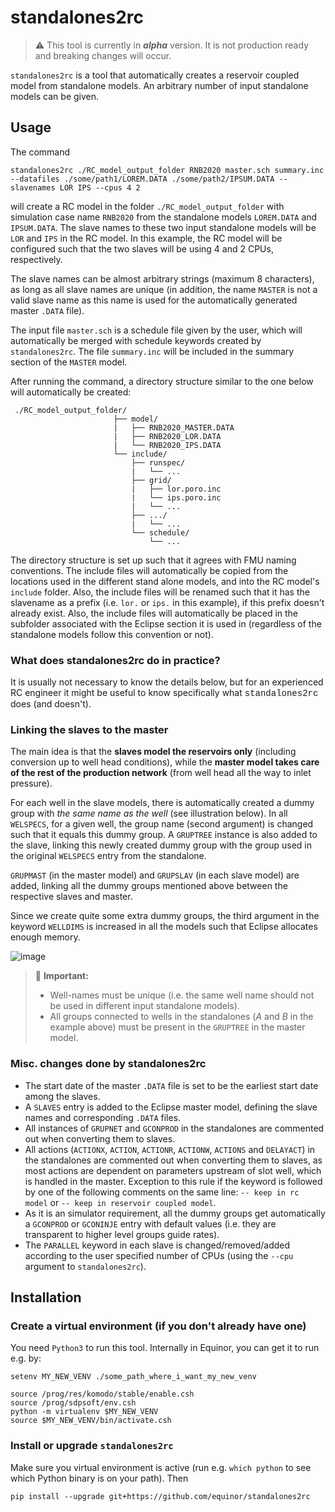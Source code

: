 # standalones2rc

> :warning: This tool is currently in _**alpha**_ version. It is not production ready and breaking changes will occur.

`standalones2rc` is a tool that automatically creates a reservoir coupled model from standalone models. An arbitrary number of input standalone models can be given.

## Usage

The command

```
standalones2rc ./RC_model_output_folder RNB2020 master.sch summary.inc --datafiles ./some/path1/LOREM.DATA ./some/path2/IPSUM.DATA --slavenames LOR IPS --cpus 4 2
```
will create a RC model in the folder `./RC_model_output_folder` with simulation case name `RNB2020` from the standalone models `LOREM.DATA` and `IPSUM.DATA`. The slave names to these two input standalone models will be `LOR` and `IPS` in the RC model. In this example, the RC model will be configured such that the two slaves will be using 4 and 2 CPUs, respectively.

The slave names can be almost arbitrary strings (maximum 8 characters), as long as all slave names are unique (in addition, the name `MASTER` is not a valid slave name as this name is used for the automatically generated master `.DATA` file).

The input file `master.sch` is a schedule file given by the user, which will automatically be merged with schedule keywords created by `standalones2rc`. The file `summary.inc` will be included in the summary section of the `MASTER` model.

After running the command, a directory structure similar to the one below will automatically be created:
```
 ./RC_model_output_folder/
                       ├── model/
                       |   ├── RNB2020_MASTER.DATA
                       |   ├── RNB2020_LOR.DATA
                       |   └── RNB2020_IPS.DATA
                       └── include/
                           ├── runspec/
                           |   └── ...
                           ├── grid/
                           |   ├── lor.poro.inc
                           |   └── ips.poro.inc
                           |   └── ...
                           ├── .../
                           |   └── ...
                           └── schedule/
                               └── ...
```
The directory structure is set up such that it agrees with FMU naming conventions. The include files will automatically be copied from the locations used in the different stand alone models, and into the RC model's `include` folder. Also, the include files will be renamed such that it has the slavename as a prefix (i.e. `lor.` or `ips.` in this example), if this prefix doesn't already exist. Also, the include files will automatically be placed in the subfolder associated with the Eclipse section it is used in (regardless of the standalone models follow this convention or not).

### What does standalones2rc do in practice?

It is usually not necessary to know the details below, but for an experienced RC engineer it might be useful to know specifically what <span style="font-family:Courier;">standalones2rc</span> does (and doesn't).

### Linking the slaves to the master

The main idea is that the **slaves model the reservoirs only** (including conversion up to well head conditions), while the **master model takes care of the rest of the production network** (from well head all the way to inlet pressure).

For each well in the slave models, there is automatically created a dummy group with _the same name as the well_ (see illustration below). In all `WELSPECS`, for a given well, the group name (second argument) is changed such that it equals this dummy group. A `GRUPTREE` instance is also added to the slave, linking this newly created dummy group with the group used in the original `WELSPECS` entry from the standalone.

`GRUPMAST` (in the master model) and `GRUPSLAV` (in each slave model) are added, linking all the dummy groups mentioned above between the respective slaves and master.

Since we create quite some extra dummy groups, the third argument in the keyword `WELLDIMS` is increased in all the models such that Eclipse allocates enough memory.

![image](https://user-images.githubusercontent.com/31612826/71574943-44500f00-2aeb-11ea-88f7-82d2514b6dc7.png)

> :book: **Important:**
>   - Well-names must be unique (i.e. the same well name should not be used in different input standalone models).</li>
>   - All groups connected to wells in the standalones (_A_ and _B_ in the example above) must be present in the `GRUPTREE` in the master model.

### Misc. changes done by standalones2rc

* The start date of the master `.DATA` file is set to be the earliest start date among the slaves.
* A `SLAVES` entry is added to the Eclipse master model, defining the slave names and corresponding `.DATA` files.
* All instances of `GRUPNET` and `GCONPROD` in the standalones are commented out when converting them to slaves.
* All actions (`ACTIONX`, `ACTION`, `ACTIONR`, `ACTIONW`, `ACTIONS` and `DELAYACT`) in the standalones are commented out when converting them to slaves, as most actions are dependent on parameters upstream of slot well, which is handled in the master. Exception to this rule if the keyword is followed by one of the following comments on the same line: `-- keep in rc model` or `-- keep in reservoir coupled model`.
* As it is an simulator requirement, all the dummy groups get automatically a `GCONPROD` or `GCONINJE` entry with default values (i.e. they are transparent to higher level groups guide rates).
* The `PARALLEL` keyword in each slave is changed/removed/added according to the user specified number of CPUs (using the `--cpu` argument to `standalones2rc`).

## Installation

### Create a virtual environment (if you don't already have one)

You need `Python3` to run this tool. Internally in Equinor, you can get it to run e.g. by:
```cshell
setenv MY_NEW_VENV ./some_path_where_i_want_my_new_venv

source /prog/res/komodo/stable/enable.csh
source /prog/sdpsoft/env.csh
python -m virtualenv $MY_NEW_VENV
source $MY_NEW_VENV/bin/activate.csh
```

### Install or upgrade `standalones2rc`

Make sure you virtual environment is active (run e.g. `which python` to see which Python
binary is on your path). Then
```
pip install --upgrade git+https://github.com/equinor/standalones2rc
```
